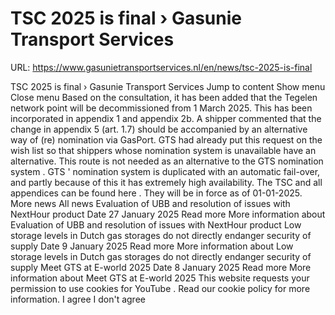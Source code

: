 # TSC 2025 is final › Gasunie Transport Services

URL: https://www.gasunietransportservices.nl/en/news/tsc-2025-is-final

TSC 2025 is final › Gasunie Transport Services
Jump to content
Show menu
Close menu
Based on the consultation, it has been added that the Tegelen network point will be decommissioned from 1 March 2025. This has been incorporated in appendix 1 and appendix 2b.
A
shipper
commented that the change in appendix 5 (art. 1.7) should be accompanied by an alternative way of (re)
nomination
via GasPort.
GTS
had already put this request on the wish list so that shippers whose
nomination
system
is unavailable have an alternative. This route is not needed as an alternative to the
GTS
nomination
system
.
GTS
'
nomination
system
is duplicated with an automatic fail-over, and partly because of this it has extremely high availability.
The TSC and all appendices can be found
here
. They will be in force as of 01-01-2025.
More news
All news
Evaluation of UBB and resolution of issues with NextHour product
Date
27 January 2025
Read more
More information about Evaluation of UBB and resolution of issues with NextHour product
Low storage levels in Dutch gas storages do not directly endanger security of supply
Date
9 January 2025
Read more
More information about Low storage levels in Dutch gas storages do not directly endanger security of supply
Meet GTS at E-world 2025
Date
8 January 2025
Read more
More information about Meet GTS at E-world 2025
This website requests your permission to use cookies for
YouTube
. Read our
cookie policy
for more information.
I agree
I don't agree
